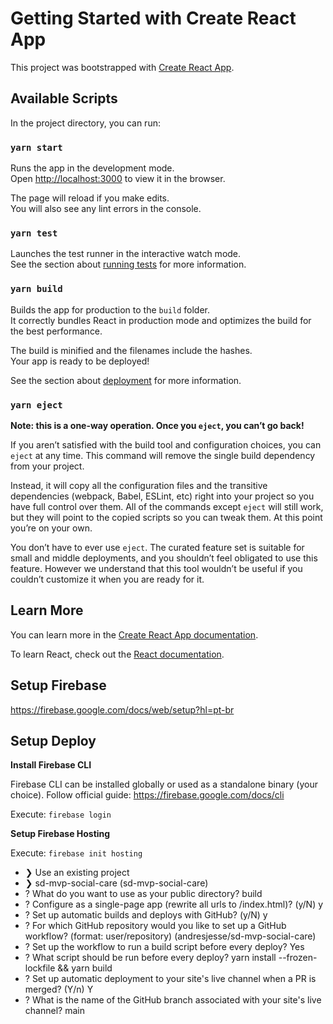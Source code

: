 # Getting Started with Create React App

This project was bootstrapped with [Create React App](https://github.com/facebook/create-react-app).

## Available Scripts

In the project directory, you can run:

### `yarn start`

Runs the app in the development mode.\
Open [http://localhost:3000](http://localhost:3000) to view it in the browser.

The page will reload if you make edits.\
You will also see any lint errors in the console.

### `yarn test`

Launches the test runner in the interactive watch mode.\
See the section about [running tests](https://facebook.github.io/create-react-app/docs/running-tests) for more information.

### `yarn build`

Builds the app for production to the `build` folder.\
It correctly bundles React in production mode and optimizes the build for the best performance.

The build is minified and the filenames include the hashes.\
Your app is ready to be deployed!

See the section about [deployment](https://facebook.github.io/create-react-app/docs/deployment) for more information.

### `yarn eject`

**Note: this is a one-way operation. Once you `eject`, you can’t go back!**

If you aren’t satisfied with the build tool and configuration choices, you can `eject` at any time. This command will remove the single build dependency from your project.

Instead, it will copy all the configuration files and the transitive dependencies (webpack, Babel, ESLint, etc) right into your project so you have full control over them. All of the commands except `eject` will still work, but they will point to the copied scripts so you can tweak them. At this point you’re on your own.

You don’t have to ever use `eject`. The curated feature set is suitable for small and middle deployments, and you shouldn’t feel obligated to use this feature. However we understand that this tool wouldn’t be useful if you couldn’t customize it when you are ready for it.

## Learn More

You can learn more in the [Create React App documentation](https://facebook.github.io/create-react-app/docs/getting-started).

To learn React, check out the [React documentation](https://reactjs.org/).

## Setup Firebase

https://firebase.google.com/docs/web/setup?hl=pt-br

## Setup Deploy

**Install Firebase CLI**

Firebase CLI can be installed globally or used as a standalone binary (your choice). Follow official guide: https://firebase.google.com/docs/cli

Execute: `firebase login`

**Setup Firebase Hosting**

Execute: `firebase init hosting`

- ❯ Use an existing project
- ❯ sd-mvp-social-care (sd-mvp-social-care)
- ? What do you want to use as your public directory? build
- ? Configure as a single-page app (rewrite all urls to /index.html)? (y/N) y
- ? Set up automatic builds and deploys with GitHub? (y/N) y
- ? For which GitHub repository would you like to set up a GitHub workflow? (format:
  user/repository) (andresjesse/sd-mvp-social-care)
- ? Set up the workflow to run a build script before every deploy? Yes
- ? What script should be run before every deploy? yarn install --frozen-lockfile && yarn build
- ? Set up automatic deployment to your site's live channel when a PR is merged? (Y/n) Y
- ? What is the name of the GitHub branch associated with your site's live channel? main

